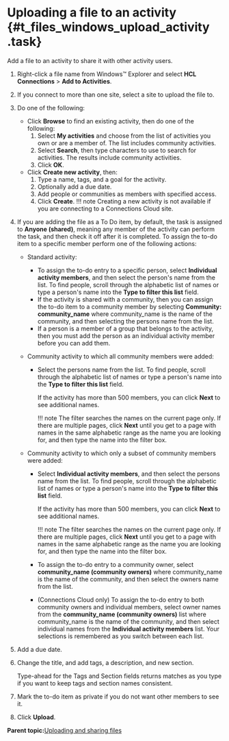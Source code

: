 # Uploading a file to an activity {#t_files_windows_upload_activity .task}

Add a file to an activity to share it with other activity users.

1.  Right-click a file name from Windows™ Explorer and select **HCL Connections** \> **Add to Activities**.

2.  If you connect to more than one site, select a site to upload the file to.

3.  Do one of the following:

    -   Click **Browse** to find an existing activity, then do one of the following:
        1.  Select **My activities** and choose from the list of activities you own or are a member of. The list includes community activities.
        2.  Select **Search**, then type characters to use to search for activities. The results include community activities.
        3.  Click **OK**.
    -   Click **Create new activity**, then:
        1.  Type a name, tags, and a goal for the activity.
        2.  Optionally add a due date.
        3.  Add people or communities as members with specified access.
        4.  Click **Create**.
    !!! note
    Creating a new activity is not available if you are connecting to a Connections Cloud site.

4.  If you are adding the file as a To Do item, by default, the task is assigned to **Anyone \(shared\)**, meaning any member of the activity can perform the task, and then check it off after it is completed. To assign the to-do item to a specific member perform one of the following actions:

    -   Standard activity:
        -   To assign the to-do entry to a specific person, select **Individual activity members**, and then select the person's name from the list. To find people, scroll through the alphabetic list of names or type a person's name into the **Type to filter this list** field.
        -   If the activity is shared with a community, then you can assign the to-do item to a community member by selecting **Community: community\_name** where community\_name is the name of the community, and then selecting the persons name from the list.
        -   If a person is a member of a group that belongs to the activity, then you must add the person as an individual activity member before you can add them.
    -   Community activity to which all community members were added:
        -   Select the persons name from the list. To find people, scroll through the alphabetic list of names or type a person's name into the **Type to filter this list** field.

            If the activity has more than 500 members, you can click **Next** to see additional names.

            !!! note
    The filter searches the names on the current page only. If there are multiple pages, click **Next** until you get to a page with names in the same alphabetic range as the name you are looking for, and then type the name into the filter box.

    -   Community activity to which only a subset of community members were added:
        -   Select **Individual activity members**, and then select the persons name from the list. To find people, scroll through the alphabetic list of names or type a person's name into the **Type to filter this list** field.

            If the activity has more than 500 members, you can click **Next** to see additional names.

            !!! note
    The filter searches the names on the current page only. If there are multiple pages, click **Next** until you get to a page with names in the same alphabetic range as the name you are looking for, and then type the name into the filter box.

        -   To assign the to-do entry to a community owner, select **community\_name \(community owners\)** where community\_name is the name of the community, and then select the owners name from the list.
        -   \(Connections Cloud only\) To assign the to-do entry to both community owners and individual members, select owner names from the **community\_name \(community owners\)** list where community\_name is the name of the community, and then select individual names from the **Individual activity members** list. Your selections is remembered as you switch between each list.
5.  Add a due date.

6.  Change the title, and add tags, a description, and new section.

    Type-ahead for the Tags and Section fields returns matches as you type if you want to keep tags and section names consistent.

7.  Mark the to-do item as private if you do not want other members to see it.

8.  Click **Upload**.


**Parent topic:**[Uploading and sharing files](../../connectors/enduser/c_files_windows_upload_over.md)

